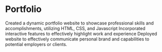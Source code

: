 # Portfolio
Created a dynamic portfolio website to showcase professional skills and accomplishments, utilizing HTML, CSS, and Javascript
Incorporated interactive features to effectively highlight work and experience
Deployed website to effectively communicate personal brand and capabilities to potential employers or clients.
